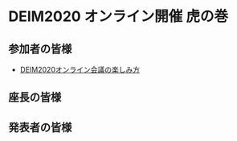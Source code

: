 # DEIM2020 オンライン開催 虎の巻


## 参加者の皆様
* [DEIM2020オンライン会議の楽しみ方](participants.md)

## 座長の皆様


## 発表者の皆様

